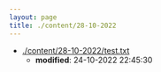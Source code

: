 ```yaml
---
layout: page
title: ./content/28-10-2022
---
```


* [./content/28-10-2022/test.txt](./test.txt)
	* **modified**: 24-10-2022 22:45:30
